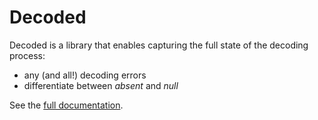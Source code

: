 # Decoded

Decoded is a library that enables capturing the full state of the decoding process:
- any (and all!) decoding errors
- differentiate between _absent_ and _null_  

See the [full documentation](decoded.siemensikkema.nl).
